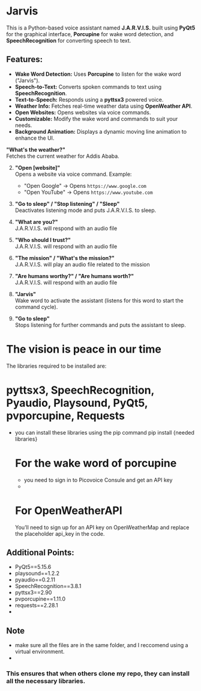 # Jarvis
This is a Python-based voice assistant named **J.A.R.V.I.S.** built using **PyQt5** for the graphical interface, **Porcupine** for wake word detection, and **SpeechRecognition** for converting speech to text.

## Features:
- **Wake Word Detection:** Uses **Porcupine** to listen for the wake word ("Jarvis").
- **Speech-to-Text:** Converts spoken commands to text using **SpeechRecognition**.
- **Text-to-Speech:** Responds using a **pyttsx3** powered voice.
- **Weather Info:** Fetches real-time weather data using **OpenWeather API**.
- **Open Websites:** Opens websites via voice commands.
- **Customizable:** Modify the wake word and commands to suit your needs.
- **Background Animation:** Displays a dynamic moving line animation to enhance the UI.

**"What's the weather?"**  
   Fetches the current weather for Addis Ababa.

2. **"Open [website]"**  
   Opens a website via voice command. Example:  
   - "Open Google" → Opens `https://www.google.com`
   - "Open YouTube" → Opens `https://www.youtube.com`

3. **"Go to sleep" / "Stop listening" / "Sleep"**  
   Deactivates listening mode and puts J.A.R.V.I.S. to sleep.

4. **"What are you?"**  
   J.A.R.V.I.S. will respond with an audio file

5. **"Who should I trust?"**  
   J.A.R.V.I.S. will respond with an audio file

6. **"The mission" / "What's the mission?"**  
   J.A.R.V.I.S. will play an audio file related to the mission 

7. **"Are humans worthy?" / "Are humans worth?"**  
   J.A.R.V.I.S. will respond with an audio file 

8. **"Jarvis"**  
   Wake word to activate the assistant (listens for this word to start the command cycle).

9. **"Go to sleep"**  
   Stops listening for further commands and puts the assistant to sleep.
  
# The vision is peace in our time
The libraries required to be installed are:
# pyttsx3, SpeechRecognition, Pyaudio, Playsound, PyQt5, pvporcupine, Requests
- you can install these libraries using the pip command
  pip install {needed libraries}
  
  # For the wake word of porcupine
  - you need to sign in to Picovoice Consule and get an API key
  - 
  # For OpenWeatherAPI
   You’ll need to sign up for an API key on OpenWeatherMap and replace the placeholder api_key in the code.
  
## Additional Points:
- PyQt5==5.15.6
- playsound==1.2.2
- pyaudio==0.2.11
- SpeechRecognition==3.8.1
- pyttsx3==2.90
- pvporcupine==1.11.0
- requests==2.28.1
- 
## Note
- make sure all the files are in the same folder, and I reccomend using a virtual environment.
- 
### This ensures that when others clone my repo, they can install all the necessary libraries.



